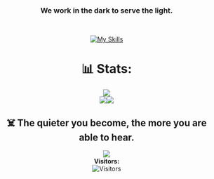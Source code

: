 <div align="center">
  
### <p align="center"> We work in the dark to serve the light.</p>
</br>

[![My Skills](https://skillicons.dev/icons?i=html,css,bootstrap,js,py,go,php,typescript,linux,bash,git,kali,lua,scss)](https://skillicons.dev) </br>

# :bar_chart: Stats:
![](https://github-readme-stats.vercel.app/api/top-langs/?username=farbodxme&theme=midnight-purple&hide_border=false&include_all_commits=true&count_private=false&layout=compact)<br/>
![](https://github-readme-stats.vercel.app/api?username=farbodxme&theme=midnight-purple&hide_border=true&include_all_commits=true&count_private=false)![](https://nirzak-streak-stats.vercel.app/?user=farbodxme&theme=midnight-purple&hide_border=true)

☠️ The quieter you become, the more you are able to hear.
---

<img src="https://readme-typing-svg.demolab.com?font=Fira+Code&duration=4000&pause=700&color=00FF55&center=true&vCenter=true&width=500&lines=Booting+in+stealth+mode...;Brute-force+in+progress...;IDOR+endpoint+discovered.;Subdomain+Takeover+triggered.;SSRF+portal+breached.;Remote+Code+Execution+in+process...;Payload+obfuscated.;WAF+bypassed+successfully.;Privilege+escalation+achieved.;Recon+in+progress...;Zero+Day+executed.;Silent%2C+but+deadly." /></br>
<b>Visitors:</b></br> <img src="https://profile-counter.glitch.me/farbodXme/count.svg" alt="Visitors">

